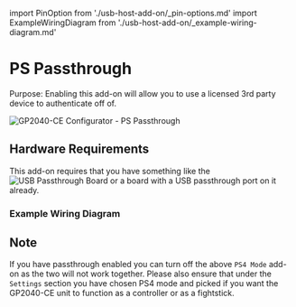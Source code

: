 import PinOption from './usb-host-add-on/_pin-options.md'
import ExampleWiringDiagram from './usb-host-add-on/_example-wiring-diagram.md'

# PS Passthrough

Purpose: Enabling this add-on will allow you to use a licensed 3rd party device to authenticate off of.

![GP2040-CE Configurator - PS Passthrough](@site/docs/assets/images/gpc-add-ons-ps-passthrough.png)

<PinOption />

## Hardware Requirements

 This add-on requires that you have something like the ![USB Passthrough Board](https://github.com/OpenStickCommunity/Hardware/tree/main/USB%20Passthrough%20Board) or a board with a USB passthrough port on it already.  

 ### Example Wiring Diagram

<ExampleWiringDiagram />
 
 ## Note
 
 If you have passthrough enabled you can turn off the above `PS4 Mode` add-on as the two will not work together.  Please also ensure that under the `Settings` section you have chosen PS4 mode and picked if you want the GP2040-CE unit to function as a controller or as a fightstick.
